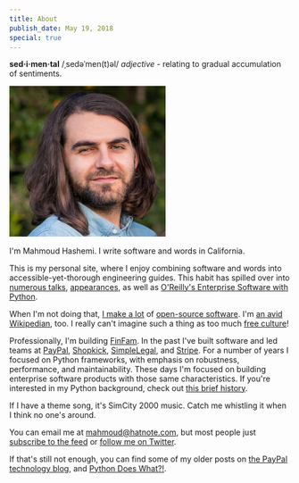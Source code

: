 ```yaml
---
title: About
publish_date: May 19, 2018
special: true
---
```


**sed·i·men·tal** /ˌsedəˈmen(t)əl/ *adjective* - relating to gradual accumulation of sentiments.

<a target="_blank" href="/uploads/me/me_2.jpg"><img title="Yours truly" src="/uploads/me/me_2.jpg" width=280></a>

I'm Mahmoud Hashemi. I write software and words in California.

This is my personal site, where I enjoy combining software and words
into accessible-yet-thorough engineering guides. This habit has
spilled over into [numerous talks](/talks.html),
[appearances](/appearances.html), as well as [O'Reilly's Enterprise
Software with Python][esp].

When I'm not doing that, [I make a lot][gh] of
[open-source software][osp]. I'm [an avid Wikipedian][hn], too. I
really can't imagine such a thing as too much [free culture][fc]!

Professionally, I'm building [FinFam][finfam]. In the past I've built
software and led teams at [PayPal][pp_site], [Shopkick][sk_site],
[SimpleLegal][sl_site], and [Stripe][stripe_site]. For a number of
years I focused on Python frameworks, with emphasis on robustness,
performance, and maintainability. These days I'm focused on building
enterprise software products with those same characteristics. If
you're interested in my Python background, check out [this brief
history](/python_community_intro.html "Python Community Intro").

If I have a theme song, it's SimCity 2000 music. Catch me whistling it
when I think no one's around.

You can email me at mahmoud@hatnote.com, but most people just
[subscribe to the feed][feed] or [follow me on Twitter][tw].

If that's still not enough, you can find some of my older posts on
[the PayPal technology blog][pp_blog], and [Python Does What?!][pdw].

[esp]: https://www.oreilly.com/library/view/enterprise-software-with/9781491943755/
[gh]: https://github.com/mahmoud
[osp]: http://sedimental.org/open_source_projects.html
[hn]: http://sedimental.org/hatnote_projects.html
[fc]: https://en.wikipedia.org/wiki/Free_culture_movement
[finfam]: https://finfam.app
[pp_site]: https://paypal.com
[sk_site]: https://shopkick.com
[sl_site]: https://simplelegal.com
[stripe_site]: https://stripe.com
[pp_blog]: https://medium.com/paypal-tech/search?q=python
[pdw]: https://www.pythondoeswhat.com/
[tw]: https://twitter.com/mhashemi
[feed]: http://sedimental.org/atom.xml

<!--

Belaboring the finer points of software since 2014.

-->
